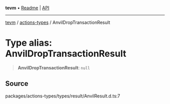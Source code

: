 **tevm** • [Readme](../../README.md) \| [API](../../modules.md)

***

[tevm](../../README.md) / [actions-types](../README.md) / AnvilDropTransactionResult

# Type alias: AnvilDropTransactionResult

> **AnvilDropTransactionResult**: `null`

## Source

packages/actions-types/types/result/AnvilResult.d.ts:7

